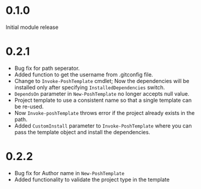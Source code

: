 # 0.1.0

Initial module release

# 0.2.1

- Bug fix for path seperator.
- Added function to get the username from .gitconfig file.
- Change to `Invoke-PoshTemplate` cmdlet; Now the dependencies will be installed only after specifying `InstalledDependencies` switch.
- `DependsOn` parameter in `New-PoshTemplate` no longer accepts null value.
- Project template to use a consistent name so that a single template can be re-used.
- Now `Invoke-poshTemplate` throws error if the project already exists in the path.
- Added `CustomInstall` parameter to `Invoke-PoshTemplate` where you can pass the template object and install the dependencies.

# 0.2.2

- Bug fix for Author name in `New-PoshTemplate`
- Added functionality to validate the project type in the template